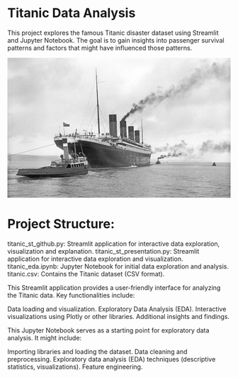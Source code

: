 # Titanic Data Analysis

This project explores the famous Titanic disaster dataset using Streamlit and Jupyter Notebook. The goal is to gain insights into passenger survival patterns and factors that might have influenced those patterns.

![Titanic picture](titanic-fact-file.jpg)

# Project Structure:

titanic_st_github.py: Streamlit application for interactive data exploration, visualization and explanation.
titanic_st_presentation.py: Streamlit application for interactive data exploration and visualization.
titanic_eda.ipynb: Jupyter Notebook for initial data exploration and analysis.
titanic.csv: Contains the Titanic dataset (CSV format).

This Streamlit application provides a user-friendly interface for analyzing the Titanic data. Key functionalities include:

Data loading and visualization.
Exploratory Data Analysis (EDA).
Interactive visualizations using Plotly or other libraries.
Additional insights and findings.

This Jupyter Notebook serves as a starting point for exploratory data analysis. It might include:

Importing libraries and loading the dataset.
Data cleaning and preprocessing.
Exploratory data analysis (EDA) techniques (descriptive statistics, visualizations).
Feature engineering. 
